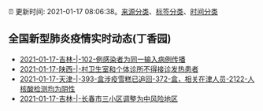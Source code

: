 :alarm_clock: 更新时间: 2021-01-17 08:06:38。[来源分类](../README.md)、[标签分类](../TAGS.md)、[时间分类](../TIMELINE.md)

## 全国新型肺炎疫情实时动态(丁香园)




- [2021-01-17-吉林-|-102-例感染者为同一输入病例传播](http://app.cctv.com/special/cportal/detail/arti/index.html?id=Artix1BX9rX2kZTvNtANXfKF210117&isfromapp=1) 
- [2021-01-17-陕西-|-村卫生室和个体诊所不得接诊发热患者](http://app.cctv.com/special/cportal/detail/arti/index.html?id=ArtiE3uem6mgUJaAYz7HtA7o210117&isfromapp=1) 
- [2021-01-17-天津-|-393-盒涉疫雪糕已追回-372-盒，相关在津人员-2122-人核酸检测均为阴性](http://app.cctv.com/special/cportal/detail/arti/index.html?id=ArtitAK7gIDy7dkFYZRTOI8J210117&isfromapp=1) 
- [2021-01-17-吉林-|-长春市三小区调整为中风险地区](http://app.cctv.com/special/cportal/detail/arti/index.html?id=Artiro8JoMjQ9GNqSc1lO78l210117&isfromapp=1) 